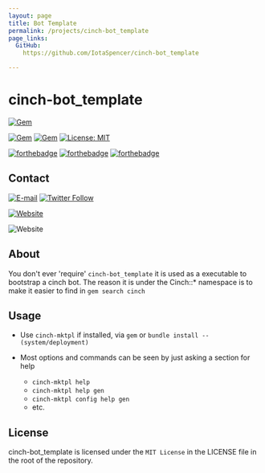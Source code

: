 ```yaml
---
layout: page
title: Bot Template
permalink: /projects/cinch-bot_template
page_links:
  GitHub:
    https://github.com/IotaSpencer/cinch-bot_template

---
```

# cinch-bot_template

<div markdown="1">

[![Gem](https://img.shields.io/gem/v/cinch-bot_template.svg?style=for-the-badge)](https://rubygems.org/gems/cinch-bot_template)

[![Gem](https://img.shields.io/gem/dt/cinch-bot_template.svg?style=for-the-badge)](https://rubygems.org/gems/cinch-bot_template)
[![Gem](https://img.shields.io/gem/dtv/cinch-bot_template.svg?style=for-the-badge)](https://rubygems.org/gems/cinch-bot_template)
[![License: MIT](https://img.shields.io/badge/License-MIT-yellow.svg?style=for-the-badge)](https://opensource.org/licenses/MIT)

[![forthebadge](https://forthebadge.com/images/badges/uses-badges.svg)](https://forthebadge.com)
[![forthebadge](https://forthebadge.com/images/badges/built-with-love.svg)](https://forthebadge.com)
[![forthebadge](https://forthebadge.com/images/badges/uses-git.svg)](https://forthebadge.com)

## Contact

[![E-mail](https://img.shields.io/badge/Email-Me-green.svg?style=for-the-badge)](mailto:me@iotaspencer.me)
[![Twitter Follow](https://img.shields.io/twitter/follow/IotaEcode.svg?label=Follow%20Me%20on%20Twitter&style=for-the-badge)](https://twitter.com/IotaEcode)

[![Website](https://img.shields.io/website-up-down-green-red/https/iotaspencer.me.svg?label=My%20Site%20-%20IotaSpencer%2Eme&style=for-the-badge)](https://iotaspencer.me)

![Website](https://img.shields.io/website/http/shields.io.svg?label=cinch-bot_template%20on%20IotaSpencer.me&style=for-the-badge)

</div>

## About

You don't ever 'require' `cinch-bot_template` it is used as a executable to bootstrap a cinch bot.
The reason it is under the  Cinch::* namespace is to make it easier to find in `gem search cinch`

## Usage

* Use `cinch-mktpl` if installed, via `gem` or `bundle install --(system/deployment)`

* Most options and commands can be seen by just asking a section for help
  * `cinch-mktpl help`
  * `cinch-mktpl help gen`
  * `cinch-mktpl config help gen`
  * etc.

## License

cinch-bot_template is licensed under the `MIT License` in the LICENSE file in the root of the repository.
